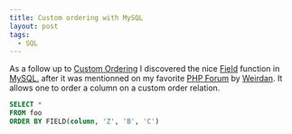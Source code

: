 ```yaml
---
title: Custom ordering with MySQL
layout: post
tags:
  - SQL
---
```

As a follow up to [Custom Ordering](http://www.timvw.be/custom-ordering) I discovered the nice [Field](http://dev.mysql.com/doc/mysql/en/String_functions.html) function in [MySQL.](http://www.mysql.com) after it was mentionned on my favorite [PHP Forum](http://forums.devnetwork.net) by [Weirdan](http://forums.devnetwork.net/profile.php?mode=viewprofile&u=7815). It allows one to order a column on a custom order relation.

```sql
SELECT * 
FROM foo
ORDER BY FIELD(column, 'Z', 'B', 'C') 
```
